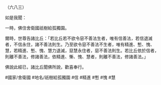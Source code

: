 （六八三）

如是我聞：

一時，佛住舍衛國祇樹給孤獨園。

爾時，世尊告諸比丘：「若比丘若不欲令惡不善法生者，唯有信善法，若信退滅者，不信永住，諸不善法則生。乃至欲令惡不善法不生者，唯有精進、慙、愧、慧，若精進、慙、愧、慧力退滅，惡慧永住者，惡不善法則生。若比丘依於信者，則離不善法，修諸善法，依精進、慚、愧、慧者，則離不善法，修諸善法。」

佛說此經已，諸比丘聞佛所說，歡喜奉行。

#國家/舍衛國
#地名/祇樹給孤獨園
#信
#精進
#慙
#愧
#慧
